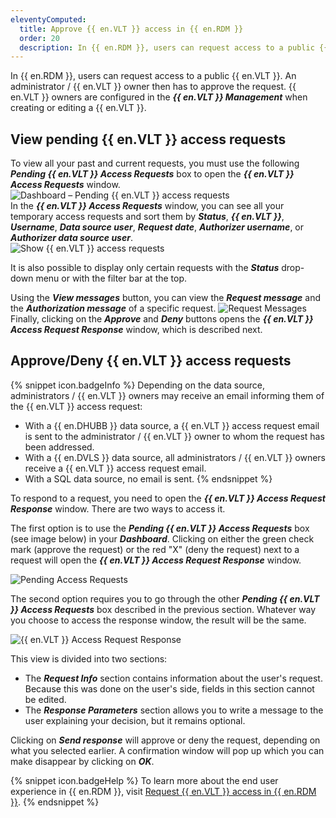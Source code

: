```yaml
---
eleventyComputed:
  title: Approve {{ en.VLT }} access in {{ en.RDM }}
  order: 20
  description: In {{ en.RDM }}, users can request access to a public {{ en.VLT }}. An administrator / {{ en.VLT }} owner then has to approve the request.
---
```

In {{ en.RDM }}, users can request access to a public {{ en.VLT }}. An administrator / {{ en.VLT }} owner then has to approve the request. {{ en.VLT }} owners are configured in the ***{{ en.VLT }} Management*** when creating or editing a {{ en.VLT }}.

## View pending {{ en.VLT }} access requests

To view all your past and current requests, you must use the following ***Pending {{ en.VLT }} Access Requests*** box to open the ***{{ en.VLT }} Access Requests*** window.  
![Dashboard – Pending {{ en.VLT }} access requests](https://webdevolutions.azureedge.net/docs/en/rdm/windows/RDMWin2157.png)  
In the ***{{ en.VLT }} Access Requests*** window, you can see all your temporary access requests and sort them by ***Status***, ***{{ en.VLT }}***, ***Username***, ***Data source user***, ***Request date***, ***Authorizer username***, or ***Authorizer data source user***.  
![Show {{ en.VLT }} access requests](https://webdevolutions.azureedge.net/docs/en/rdm/windows/RDMWin2158.png)  

It is also possible to display only certain requests with the ***Status*** drop-down menu or with the filter bar at the top.

Using the ***View messages*** button, you can view the ***Request message*** and the ***Authorization message*** of a specific request.
![Request Messages](https://webdevolutions.azureedge.net/docs/en/rdm/windows/RDMWin2076.png)  
Finally, clicking on the ***Approve*** and ***Deny*** buttons opens the ***{{ en.VLT }} Access Request Response*** window, which is described next.

## Approve/Deny {{ en.VLT }} access requests

{% snippet icon.badgeInfo %} 
Depending on the data source, administrators / {{ en.VLT }} owners may receive an email informing them of the {{ en.VLT }} access request:  
* With a {{ en.DHUBB }} data source, a {{ en.VLT }} access request email is sent to the administrator / {{ en.VLT }} owner to whom the request has been addressed.
* With a {{ en.DVLS }} data source, all administrators / {{ en.VLT }} owners receive a {{ en.VLT }} access request email.
* With a SQL data source, no email is sent.
{% endsnippet %}

To respond to a request, you need to open the ***{{ en.VLT }} Access Request Response*** window. There are two ways to access it.

The first option is to use the ***Pending {{ en.VLT }} Access Requests*** box (see image below) in your ***Dashboard***. Clicking on either the green check mark (approve the request) or the red "X" (deny the request) next to a request will open the ***{{ en.VLT }} Access Request Response*** window.

![Pending Access Requests](https://webdevolutions.azureedge.net/docs/en/rdm/windows/RDMWin2159.png)

The second option requires you to go through the other ***Pending {{ en.VLT }} Access Requests*** box described in the previous section. Whatever way you choose to access the response window, the result will be the same.

![{{ en.VLT }} Access Request Response](https://webdevolutions.azureedge.net/docs/en/rdm/windows/RDMWin2160.png)

This view is divided into two sections:

* The ***Request Info*** section contains information about the user's request. Because this was done on the user's side, fields in this section cannot be edited.
* The ***Response Parameters*** section allows you to write a message to the user explaining your decision, but it remains optional.  

Clicking on ***Send response*** will approve or deny the request, depending on what you selected earlier. A confirmation window will pop up which you can make disappear by clicking on ***OK***.

{% snippet icon.badgeHelp %} 
To learn more about the end user experience in {{ en.RDM }}, visit [Request {{ en.VLT }} access in {{ en.RDM }}](/rdm/windows/user-interface/content-area/vault-access-rdm/request-vault-access).
{% endsnippet %}
